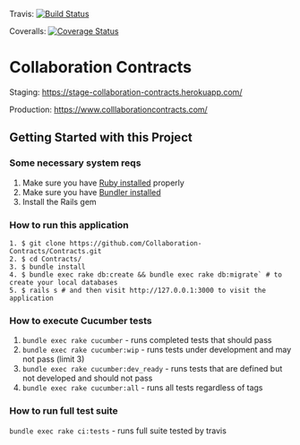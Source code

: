 Travis:
[![Build Status](https://travis-ci.org/Collaboration-Contracts/Contracts.svg?branch=master)](https://travis-ci.org/Collaboration-Contracts/Contracts)


Coveralls: [![Coverage Status](https://coveralls.io/repos/github/Collaboration-Contracts/Contracts/badge.svg)](https://coveralls.io/github/Collaboration-Contracts/Contracts)

# Collaboration Contracts

Staging: https://stage-collaboration-contracts.herokuapp.com/

Production: https://www.colllaborationcontracts.com/

## Getting Started with this Project

### Some necessary system reqs
1. Make sure you have [Ruby installed](https://www.ruby-lang.org/en/documentation/installation/) properly
2. Make sure you have [Bundler installed](http://bundler.io/)
3. Install the Rails gem


### How to run this application
```
1. $ git clone https://github.com/Collaboration-Contracts/Contracts.git
2. $ cd Contracts/
3. $ bundle install
4. $ bundle exec rake db:create && bundle exec rake db:migrate` # to create your local databases
5. $ rails s # and then visit http://127.0.0.1:3000 to visit the application
```

### How to execute Cucumber tests
1. `bundle exec rake cucumber` - runs completed tests that should pass
2. `bundle exec rake cucumber:wip` - runs tests under development and may not pass (limit 3)
3. `bundle exec rake cucumber:dev_ready` - runs tests that are defined but not developed and should not pass
4. `bundle exec rake cucumber:all` - runs all tests regardless of tags

### How to run full test suite
`bundle exec rake ci:tests` - runs full suite tested by travis
